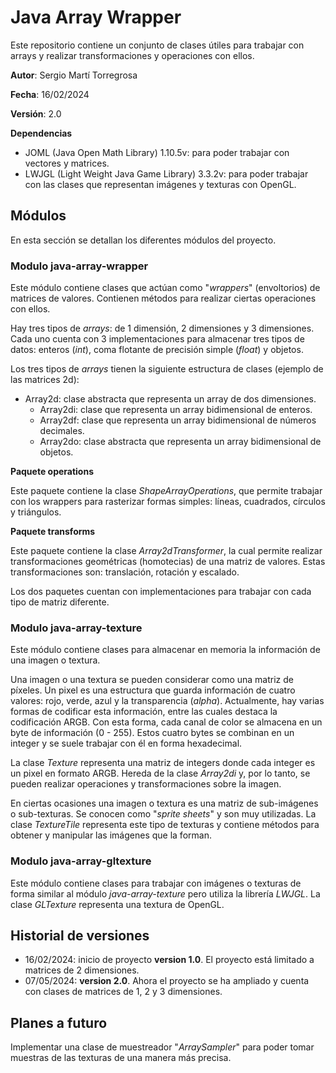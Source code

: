 # Java Array Wrapper

Este repositorio contiene un conjunto de clases útiles para trabajar con arrays y realizar transformaciones y operaciones con ellos.

**Autor**: Sergio Martí Torregrosa

**Fecha**: 16/02/2024

**Versión**: 2.0

**Dependencias**

- JOML (Java Open Math Library) 1.10.5v: para poder trabajar con vectores y matrices.
- LWJGL (Light Weight Java Game Library) 3.3.2v: para poder trabajar con las clases que representan imágenes y texturas con OpenGL.

## Módulos

En esta sección se detallan los diferentes módulos del proyecto. 

### Modulo java-array-wrapper

Este módulo contiene clases que actúan como "*wrappers*" (envoltorios) de matrices de valores. Contienen métodos para 
realizar ciertas operaciones con ellos.

Hay tres tipos de *arrays*: de 1 dimensión, 2 dimensiones y 3 dimensiones. Cada uno cuenta con 3 implementaciones para 
almacenar tres tipos de datos: enteros (*int*), coma flotante de precisión simple (*float*) y objetos.

Los tres tipos de *arrays* tienen la siguiente estructura de clases (ejemplo de las matrices 2d):
- Array2d: clase abstracta que representa un array de dos dimensiones.
    - Array2di: clase que representa un array bidimensional de enteros.
    - Array2df: clase que representa un array bidimensional de números decimales.
    - Array2do: clase abstracta que representa un array bidimensional de objetos.

**Paquete operations**

Este paquete contiene la clase *ShapeArrayOperations*, que permite trabajar con los wrappers para rasterizar formas 
simples: líneas, cuadrados, círculos y triángulos.

**Paquete transforms**

Este paquete contiene la clase *Array2dTransformer*, la cual permite realizar transformaciones geométricas (homotecias) 
de una matriz de valores. Estas transformaciones son: translación, rotación y escalado.


Los dos paquetes cuentan con implementaciones para trabajar con cada tipo de matriz diferente.

### Modulo java-array-texture

Este módulo contiene clases para almacenar en memoria la información de una imagen o textura.

Una imagen o una textura se pueden considerar como una matriz de píxeles. Un pixel es una estructura que guarda 
información de cuatro valores: rojo, verde, azul y la transparencia (*alpha*). Actualmente, hay varias formas de 
codificar esta información, entre las cuales destaca la codificación ARGB. Con esta forma, cada canal de color se 
almacena en un byte de información (0 - 255). Estos cuatro bytes se combinan en un integer y se suele trabajar con él 
en forma hexadecimal.

La clase *Texture* representa una matriz de integers donde cada integer es un pixel en formato ARGB. 
Hereda de la clase *Array2di* y, por lo tanto, se pueden realizar operaciones y transformaciones sobre la imagen.

En ciertas ocasiones una imagen o textura es una matriz de sub-imágenes o sub-texturas. Se conocen como
"*sprite sheets*" y son muy utilizadas. La clase *TextureTile* representa este tipo de texturas y contiene métodos para
obtener y manipular las imágenes que la forman.

### Modulo java-array-gltexture

Este módulo contiene clases para trabajar con imágenes o texturas de forma similar al módulo *java-array-texture* pero 
utiliza la librería *LWJGL*. La clase *GLTexture* representa una textura de OpenGL.

## Historial de versiones

- 16/02/2024: inicio de proyecto **version 1.0**. El proyecto está limitado a matrices de 2 dimensiones.
- 07/05/2024: **version 2.0**. Ahora el proyecto se ha ampliado y cuenta con clases de matrices de 1, 2 y 3 dimensiones.

## Planes a futuro

Implementar una clase de muestreador "*ArraySampler*" para poder tomar muestras de las texturas de una manera más precisa.
